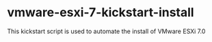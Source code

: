 # vmware-esxi-7-kickstart-install
This kickstart script is used to automate the install of VMware ESXi 7.0
